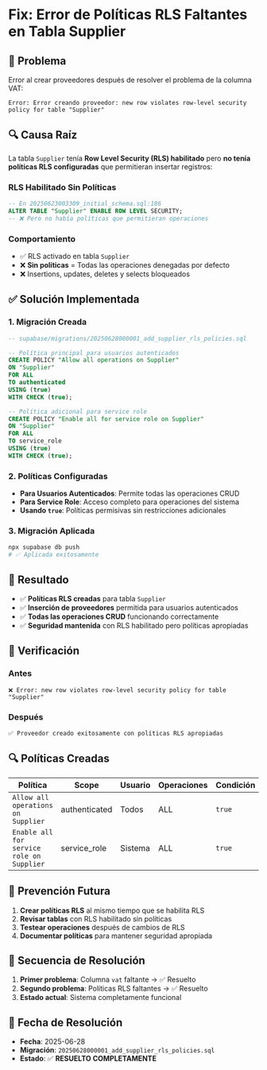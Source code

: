 # Fix: Error de Políticas RLS Faltantes en Tabla Supplier

## 🚨 **Problema**

Error al crear proveedores después de resolver el problema de la columna VAT:
```
Error: Error creando proveedor: new row violates row-level security policy for table "Supplier"
```

## 🔍 **Causa Raíz**

La tabla `Supplier` tenía **Row Level Security (RLS) habilitado** pero **no tenía políticas RLS configuradas** que permitieran insertar registros:

### **RLS Habilitado Sin Políticas**
```sql
-- En 20250623003309_initial_schema.sql:186
ALTER TABLE "Supplier" ENABLE ROW LEVEL SECURITY;
-- ❌ Pero no había políticas que permitieran operaciones
```

### **Comportamiento**
- ✅ RLS activado en tabla `Supplier`
- ❌ **Sin políticas** = Todas las operaciones denegadas por defecto
- ❌ Insertions, updates, deletes y selects bloqueados

## ✅ **Solución Implementada**

### **1. Migración Creada**
```sql
-- supabase/migrations/20250628000001_add_supplier_rls_policies.sql

-- Política principal para usuarios autenticados
CREATE POLICY "Allow all operations on Supplier" 
ON "Supplier"
FOR ALL 
TO authenticated
USING (true) 
WITH CHECK (true);

-- Política adicional para service role
CREATE POLICY "Enable all for service role on Supplier" 
ON "Supplier" 
FOR ALL 
TO service_role
USING (true) 
WITH CHECK (true);
```

### **2. Políticas Configuradas**
- **Para Usuarios Autenticados**: Permite todas las operaciones CRUD
- **Para Service Role**: Acceso completo para operaciones del sistema
- **Usando `true`**: Políticas permisivas sin restricciones adicionales

### **3. Migración Aplicada**
```bash
npx supabase db push
# ✅ Aplicada exitosamente
```

## 🎯 **Resultado**

- ✅ **Políticas RLS creadas** para tabla `Supplier`
- ✅ **Inserción de proveedores** permitida para usuarios autenticados
- ✅ **Todas las operaciones CRUD** funcionando correctamente
- ✅ **Seguridad mantenida** con RLS habilitado pero políticas apropiadas

## 📝 **Verificación**

### **Antes**
```
❌ Error: new row violates row-level security policy for table "Supplier"
```

### **Después**
```
✅ Proveedor creado exitosamente con políticas RLS apropiadas
```

## 🔍 **Políticas Creadas**

| Política | Scope | Usuario | Operaciones | Condición |
|----------|--------|---------|-------------|-----------|
| `Allow all operations on Supplier` | authenticated | Todos | ALL | `true` |
| `Enable all for service role on Supplier` | service_role | Sistema | ALL | `true` |

## 🔄 **Prevención Futura**

1. **Crear políticas RLS** al mismo tiempo que se habilita RLS
2. **Revisar tablas** con RLS habilitado sin políticas
3. **Testear operaciones** después de cambios de RLS
4. **Documentar políticas** para mantener seguridad apropiada

## 📅 **Secuencia de Resolución**

1. **Primer problema**: Columna `vat` faltante → ✅ Resuelto
2. **Segundo problema**: Políticas RLS faltantes → ✅ Resuelto
3. **Estado actual**: Sistema completamente funcional

## 📅 **Fecha de Resolución**

- **Fecha**: 2025-06-28
- **Migración**: `20250628000001_add_supplier_rls_policies.sql`
- **Estado**: ✅ **RESUELTO COMPLETAMENTE** 